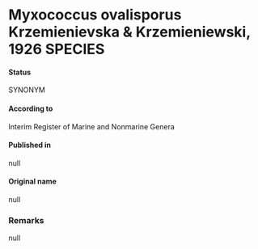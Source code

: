 # Myxococcus ovalisporus Krzemienievska & Krzemieniewski, 1926 SPECIES

#### Status
SYNONYM

#### According to
Interim Register of Marine and Nonmarine Genera

#### Published in
null

#### Original name
null

### Remarks
null